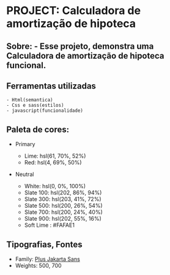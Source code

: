 # PROJECT: Calculadora de amortização de hipoteca #

## Sobre: - Esse projeto, demonstra uma Calculadora de amortização de hipoteca funcional.

## Ferramentas utilizadas

    - Html(semantica)
    - Css e sass(estilos)
    - javascript(funcionalidade)

  
## Paleta de cores:

- Primary

    - Lime: hsl(61, 70%, 52%)
    - Red: hsl(4, 69%, 50%)


- Neutral

    - White: hsl(0, 0%, 100%)
    - Slate 100: hsl(202, 86%, 94%)
    - Slate 300: hsl(203, 41%, 72%)
    - Slate 500: hsl(200, 26%, 54%)
    - Slate 700: hsl(200, 24%, 40%)
    - Slate 900: hsl(202, 55%, 16%)    
    - Soft Lime : #FAFAE1

## Tipografias, Fontes    

   - Family: [Plus Jakarta Sans](https://fonts.google.com/specimen/Plus+Jakarta+Sans)
   - Weights: 500, 700
